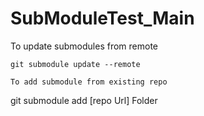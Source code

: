 # SubModuleTest_Main

To update submodules from remote
```
git submodule update --remote

To add submodule from existing repo
```
git submodule add [repo Url] Folder
